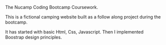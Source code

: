 The Nucamp Coding Bootcamp Coursework.

This is a fictional camping website built as a follow along project during the bootcamp.

It has started with basic Html, Css, Javascript. Then I implemented Boostrap design principles.
